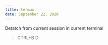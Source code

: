 ```yaml
---
title: termux
date: September 22, 2020
---
```


Detatch from current session in current terminal
> CTRL+B D